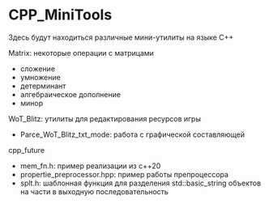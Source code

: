 # CPP_MiniTools
Здесь будут находиться различные мини-утилиты на языке C++

Matrix: некоторые операции с матрицами
- сложение
- умножение
- детерминант
- алгебраическое дополнение
- минор

WoT_Blitz: утилиты для редактирования ресурсов игры
- Parce_WoT_Blitz_txt_mode: работа с графической составляющей

cpp_future
- mem_fn.h: пример реализации из с++20
- propertie_preprocessor.hpp: пример работы препроцессора
- splt.h: шаблонная функция для разделения std::basic_string объектов на части в выходную последовательность
